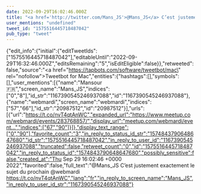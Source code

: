 ```yaml
---
date: 2022-09-29T16:02:46.000Z
title: "<a href='http://twitter.com/Mans_JS'>@Mans_JS</a> C’est justement exactement le sujet du prochain <a href='http://twitter.com/webmardi'>@webmardi</a> https://t.co/nvT4qtAnWC″"
user_mentions: "undefined"
tweet_id: "1575516445718487042"
pub_type: "tweet"
---
```

{"edit_info":{"initial":{"editTweetIds":["1575516445718487042"],"editableUntil":"2022-09-29T16:32:46.000Z","editsRemaining":"5","isEditEligible":false}},"retweeted":false,"source":"<a href=\"https://tapbots.com/software/tweetbot/mac\" rel=\"nofollow\">Tweetbot for Mac</a>","entities":{"hashtags":[],"symbols":[],"user_mentions":[{"name":"Mansour 🇫🇷","screen_name":"Mans_JS","indices":["0","8"],"id_str":"1167390545246937088","id":"1167390545246937088"},{"name":"webmardi","screen_name":"webmardi","indices":["57","66"],"id_str":"20987512","id":"20987512"}],"urls":[{"url":"https://t.co/nvT4qtAnWC","expanded_url":"https://www.meetup.com/webmardi/events/283768857/","display_url":"meetup.com/webmardi/event…","indices":["67","90"]}]},"display_text_range":["0","90"],"favorite_count":"3","in_reply_to_status_id_str":"1574843790648647680","id_str":"1575516445718487042","in_reply_to_user_id":"1167390545246937088","truncated":false,"retweet_count":"0","id":"1575516445718487042","in_reply_to_status_id":"1574843790648647680","possibly_sensitive":false,"created_at":"Thu Sep 29 16:02:46 +0000 2022","favorited":false,"full_text":"@Mans_JS C’est justement exactement le sujet du prochain @webmardi https://t.co/nvT4qtAnWC","lang":"fr","in_reply_to_screen_name":"Mans_JS","in_reply_to_user_id_str":"1167390545246937088"}
